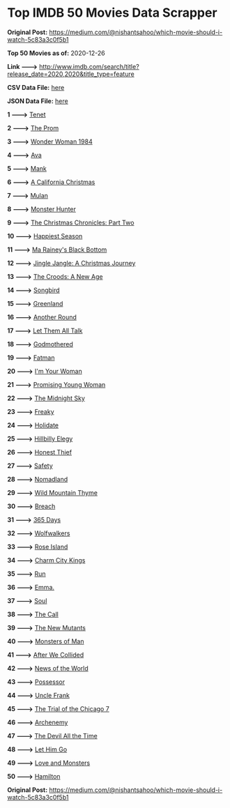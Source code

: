 # Top IMDB 50 Movies Data Scrapper

**Original Post:** https://medium.com/@nishantsahoo/which-movie-should-i-watch-5c83a3c0f5b1

**Top 50 Movies as of:** 2020-12-26

**Link --->** http://www.imdb.com/search/title?release_date=2020,2020&title_type=feature

**CSV Data File:** [here](/Data/data.csv)

**JSON Data File:** [here](/Data/data.json)

**1 --->** [Tenet](https://www.imdb.com/title/tt6723592/?ref_=adv_li_tt)

**2 --->** [The Prom](https://www.imdb.com/title/tt10161886/?ref_=adv_li_tt)

**3 --->** [Wonder Woman 1984](https://www.imdb.com/title/tt7126948/?ref_=adv_li_tt)

**4 --->** [Ava](https://www.imdb.com/title/tt8784956/?ref_=adv_li_tt)

**5 --->** [Mank](https://www.imdb.com/title/tt10618286/?ref_=adv_li_tt)

**6 --->** [A California Christmas](https://www.imdb.com/title/tt13055780/?ref_=adv_li_tt)

**7 --->** [Mulan](https://www.imdb.com/title/tt4566758/?ref_=adv_li_tt)

**8 --->** [Monster Hunter](https://www.imdb.com/title/tt6475714/?ref_=adv_li_tt)

**9 --->** [The Christmas Chronicles: Part Two](https://www.imdb.com/title/tt11057644/?ref_=adv_li_tt)

**10 --->** [Happiest Season](https://www.imdb.com/title/tt8522006/?ref_=adv_li_tt)

**11 --->** [Ma Rainey's Black Bottom](https://www.imdb.com/title/tt10514222/?ref_=adv_li_tt)

**12 --->** [Jingle Jangle: A Christmas Journey](https://www.imdb.com/title/tt7736496/?ref_=adv_li_tt)

**13 --->** [The Croods: A New Age](https://www.imdb.com/title/tt2850386/?ref_=adv_li_tt)

**14 --->** [Songbird](https://www.imdb.com/title/tt12592252/?ref_=adv_li_tt)

**15 --->** [Greenland](https://www.imdb.com/title/tt7737786/?ref_=adv_li_tt)

**16 --->** [Another Round](https://www.imdb.com/title/tt10288566/?ref_=adv_li_tt)

**17 --->** [Let Them All Talk](https://www.imdb.com/title/tt10808832/?ref_=adv_li_tt)

**18 --->** [Godmothered](https://www.imdb.com/title/tt11681250/?ref_=adv_li_tt)

**19 --->** [Fatman](https://www.imdb.com/title/tt10310140/?ref_=adv_li_tt)

**20 --->** [I'm Your Woman](https://www.imdb.com/title/tt10243992/?ref_=adv_li_tt)

**21 --->** [Promising Young Woman](https://www.imdb.com/title/tt9620292/?ref_=adv_li_tt)

**22 --->** [The Midnight Sky](https://www.imdb.com/title/tt10539608/?ref_=adv_li_tt)

**23 --->** [Freaky](https://www.imdb.com/title/tt10919380/?ref_=adv_li_tt)

**24 --->** [Holidate](https://www.imdb.com/title/tt9866072/?ref_=adv_li_tt)

**25 --->** [Hillbilly Elegy](https://www.imdb.com/title/tt6772802/?ref_=adv_li_tt)

**26 --->** [Honest Thief](https://www.imdb.com/title/tt1838556/?ref_=adv_li_tt)

**27 --->** [Safety](https://www.imdb.com/title/tt10649016/?ref_=adv_li_tt)

**28 --->** [Nomadland](https://www.imdb.com/title/tt9770150/?ref_=adv_li_tt)

**29 --->** [Wild Mountain Thyme](https://www.imdb.com/title/tt6842770/?ref_=adv_li_tt)

**30 --->** [Breach](https://www.imdb.com/title/tt9820556/?ref_=adv_li_tt)

**31 --->** [365 Days](https://www.imdb.com/title/tt10886166/?ref_=adv_li_tt)

**32 --->** [Wolfwalkers](https://www.imdb.com/title/tt5198068/?ref_=adv_li_tt)

**33 --->** [Rose Island](https://www.imdb.com/title/tt10287954/?ref_=adv_li_tt)

**34 --->** [Charm City Kings](https://www.imdb.com/title/tt9048840/?ref_=adv_li_tt)

**35 --->** [Run](https://www.imdb.com/title/tt8633478/?ref_=adv_li_tt)

**36 --->** [Emma.](https://www.imdb.com/title/tt9214832/?ref_=adv_li_tt)

**37 --->** [Soul](https://www.imdb.com/title/tt2948372/?ref_=adv_li_tt)

**38 --->** [The Call](https://www.imdb.com/title/tt10530176/?ref_=adv_li_tt)

**39 --->** [The New Mutants](https://www.imdb.com/title/tt4682266/?ref_=adv_li_tt)

**40 --->** [Monsters of Man](https://www.imdb.com/title/tt6456326/?ref_=adv_li_tt)

**41 --->** [After We Collided](https://www.imdb.com/title/tt10362466/?ref_=adv_li_tt)

**42 --->** [News of the World](https://www.imdb.com/title/tt6878306/?ref_=adv_li_tt)

**43 --->** [Possessor](https://www.imdb.com/title/tt5918982/?ref_=adv_li_tt)

**44 --->** [Uncle Frank](https://www.imdb.com/title/tt11327514/?ref_=adv_li_tt)

**45 --->** [The Trial of the Chicago 7](https://www.imdb.com/title/tt1070874/?ref_=adv_li_tt)

**46 --->** [Archenemy](https://www.imdb.com/title/tt11274100/?ref_=adv_li_tt)

**47 --->** [The Devil All the Time](https://www.imdb.com/title/tt7395114/?ref_=adv_li_tt)

**48 --->** [Let Him Go](https://www.imdb.com/title/tt9340860/?ref_=adv_li_tt)

**49 --->** [Love and Monsters](https://www.imdb.com/title/tt2222042/?ref_=adv_li_tt)

**50 --->** [Hamilton](https://www.imdb.com/title/tt8503618/?ref_=adv_li_tt)

**Original Post:** https://medium.com/@nishantsahoo/which-movie-should-i-watch-5c83a3c0f5b1
